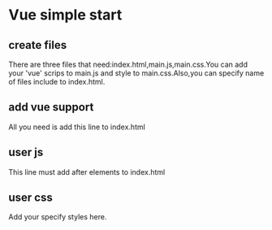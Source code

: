 # Vue simple start 
## create files
There are three files that need:index.html,main.js,main.css.You can add your 'vue' scrips to main.js and style to main.css.Also,you can specify name of files include to index.html.
## add vue support
All you need is add this line to index.html
<script src="https://cdn.jsdelivr.net/npm/vue/dist/vue.js"></script>
## user js
This line must add after elements to index.html
<script src="main.js"></script>
## user css
Add your specify styles here.
